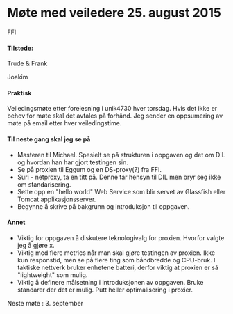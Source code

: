 Møte med veiledere 25. august 2015
====================
FFI

#### Tilstede:

Trude & Frank

Joakim

#### Praktisk

Veiledingsmøte etter forelesning i unik4730 hver torsdag. Hvis det ikke er behov for møte skal det avtales på forhånd. Jeg sender en oppsumering av møte på email etter hver veiledingstime.

#### Til neste gang skal jeg se på
* Masteren til Michael. Spesielt se på strukturen i oppgaven og det om DIL og hvordan han har gjort testingen sin.
* Se på proxien til Eggum og en DS-proxy(?) fra FFI.
* Suri - netproxy, ta en titt på. Denne tar hensyn til DIL men bryr seg ikke om standarisering.
* Sette opp en "hello world" Web Service som blir servet av Glassfish eller Tomcat applikasjonsserver.
* Begynne å skrive på bakgrunn og introduksjon til oppgaven.

#### Annet
* Viktig for oppgaven å diskutere teknologivalg for proxien. Hvorfor valgte jeg å gjøre x.
* Viktig med flere metrics når man skal gjøre testingen av proxien. Ikke kun responstid, men se på flere ting som båndbredde og CPU-bruk. I taktiske nettverk bruker enhetene batteri, derfor viktig at proxien er så "lightweight" som mulig.
* Viktig å definere målsetning i introduksjonen av oppgaven. Bruke standarer der det er mulig. Putt heller optimalisering i proxier.



Neste møte : 3. september
